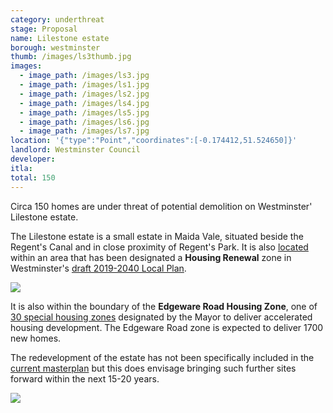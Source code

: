 ```yaml
---
category: underthreat
stage: Proposal 
name: Lilestone estate
borough: westminster
thumb: /images/ls3thumb.jpg
images:
  - image_path: /images/ls3.jpg
  - image_path: /images/ls1.jpg
  - image_path: /images/ls2.jpg
  - image_path: /images/ls4.jpg
  - image_path: /images/ls5.jpg
  - image_path: /images/ls6.jpg
  - image_path: /images/ls7.jpg
location: '{"type":"Point","coordinates":[-0.174412,51.524650]}'
landlord: Westminster Council
developer:
itla:
total: 150
---
```

Circa 150 homes are under threat of potential demolition on Westminster' Lilestone estate.

The Lilestone estate is a small estate in Maida Vale, situated beside the Regent's Canal and in close proximity of Regent's Park.
It is also [located](https://lbhf.maps.arcgis.com/apps/webappviewer/index.html?id=7cab3cdf6e344a0fb24df59ed6b9bdc5) within an area that has been designated a __Housing Renewal__ zone in Westminster's [draft 2019-2040 Local Plan](https://www.westminster.gov.uk/cityplan2040).

<img src="/images/renewalarea.png" class="img-fluid rounded img-thumbnail">

It is also within the boundary of the __Edgeware Road Housing Zone__, one of [30 special housing zones](https://www.london.gov.uk/what-we-do/housing-and-land/increasing-housing-supply/housing-zones#acc-i-42741) designated by the Mayor to deliver accelerated housing development. The Edgeware Road zone is expected to deliver 1700 new homes.

The redevelopment of the estate has not been specifically included in the [current masterplan](https://committees.westminster.gov.uk/documents/s24437/Church_Street_masterplan__boards.pdf) but this does envisage bringing such further sites forward within the next 15-20 years.

<img src="/images/masterplansites.png" class="img-fluid rounded img-thumbnail">
